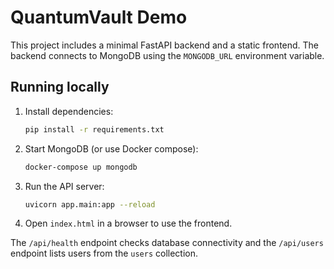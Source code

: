 # QuantumVault Demo

This project includes a minimal FastAPI backend and a static frontend. The
backend connects to MongoDB using the `MONGODB_URL` environment variable.

## Running locally

1. Install dependencies:
   ```bash
   pip install -r requirements.txt
   ```
2. Start MongoDB (or use Docker compose):
   ```bash
   docker-compose up mongodb
   ```
3. Run the API server:
   ```bash
   uvicorn app.main:app --reload
   ```
4. Open `index.html` in a browser to use the frontend.

The `/api/health` endpoint checks database connectivity and the `/api/users`
endpoint lists users from the `users` collection.
